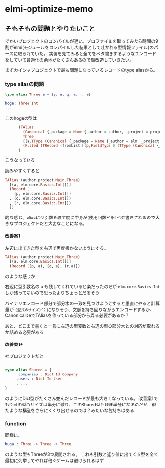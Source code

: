 # elmi-optimize-memo

## そもそもの問題とやりたいこと

でかいプロジェクトのコンパイルが遅い。プロファイルを取ってみたら時間の9割がelmi(モジュールをコンパイルした結果として吐かれる型情報ファイル)のパースに取られていた。
実装を見てみると全てをベタ書きするようなエンコードをしていて最適化の余地がたくさんあるので魔改造していきたい。

まずカイシャプロジェクトで最も問題になっているレコードのtype aliasから。

### type aliasの問題

```elm
type alias Three a = {p: a, q: a, r: a}

hoge: Three Int
...
```

このhogeの型は

```hs
      (TAlias 
        (Canonical {_package = Name {_author = author, _project = project}, _module = Main})
        Three 
        [(a,TType (Canonical {_package = Name {_author = elm, _project = core}, _module = Basics}) Int [])]
        (Filled (TRecord (fromList [(p,FieldType 0 (TType (Canonical {_package = Name {_author = elm, _project = core}, _module = Basics}) Int [])),(q,FieldType 0 (TType (Canonical {_package = Name {_author = elm, _project = core}, _module = Basics}) Int [])),(r,FieldType 0 (TType (Canonical {_package = Name {_author = elm, _project = core}, _module = Basics}) Int []))]) Nothing))
      ) 
```
こうなっている

読みやすくすると

```hs
TAlias (author.project.Main.Three)
  [(a, elm.core.Basics.Int[])]
  (Record [
    (p, elm.core.Basics.Int[])
  , (q, elm.core.Basics.Int[])
  , (r, elm.core.Basics.Int[])
  ])
```
的な感じ。aliasに型引数を渡す度に中身が(使用回数+1)回ベタ書きされるので大きなプロジェクトだと大変なことになる。


#### 改善案1
左辺に出てきた型を右辺で再度書かないようにする。

```hs
TAlias (author.project.Main.Three)
  [(a, elm.core.Basics.Int[])] 
  (Record [(p, a), (q, a), (r,a)])
```
のような感じか

右辺に型引数名の `a` も残してくれていると楽だったのだが `elm.core.Basics.Int` しか残ってないので思ったよりちょっとだるそう

バイナリエンコード部分で部分木の一致を見つけようとすると愚直にやると計算量が `(型式のサイズ)^2` になりそう、文脈を持ち回りながらエンコードするか、CanonicalizeでTAliasを作っている部分から弄る必要があるか？

あと、どこまで書くと一意に左辺の型変数と右辺の型の部分木との対応が取れるか詰める必要がある

#### 改善案1+
社プロジェクトだと

```elm

type alias Shared = {
      companies : Dict Id Company
     ,users : Dict Id User
     , ...
}
```

のようにDict型がたくさん並んだレコードが最も大きくなっている。
改善案1でもDictの型のサイズは半分に減り、このShared型もほぼ半分になるのだが、似たような構造をさらにくくり出せるのでは？みたいな気持ちはある


### function
同様に、

```elm
huga : Three -> Three -> Three
```
のような型もThreeが3つ展開される。
これも引数と返り値に出てくる型を全て最初に列挙してやれば倍々ゲームは避けられるはず
